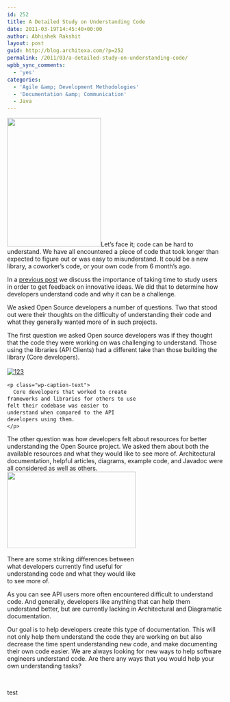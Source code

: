 ```yaml
---
id: 252
title: A Detailed Study on Understanding Code
date: 2011-03-19T14:45:40+00:00
author: Abhishek Rakshit
layout: post
guid: http://blog.architexa.com/?p=252
permalink: /2011/03/a-detailed-study-on-understanding-code/
wpbb_sync_comments:
  - 'yes'
categories:
  - 'Agile &amp; Development Methodologies'
  - 'Documentation &amp; Communication'
  - Java
---
```

<!--S-ButtonZ 1.1.5 Start-->

<div style="float: left; width: 42px; padding-right: 10px; margin: 0 -52px 0 0; position: relative; left: -62px; top: 8px">
</div>

<!--S-ButtonZ 1.1.5 End-->

[<img src="assets/uploads/2011/07/understanding-the-brain-219x300.jpg" alt="" title="understanding-the-brain" width="219" height="300" class="alignright size-medium wp-image-302" srcset="assets/uploads/2011/07/understanding-the-brain-219x300.jpg 219w, assets/uploads/2011/07/understanding-the-brain.jpg 305w" sizes="(max-width: 219px) 100vw, 219px" />](assets/uploads/2011/07/understanding-the-brain.jpg)Let&#8217;s face it; code can be hard to understand. We have all encountered a piece of code that took longer than expected to figure out or was easy to misunderstand. It could be a new library, a coworker&#8217;s code, or your own code from 6 month&#8217;s ago.

<div style="text-align: left;">
  In a <a href="http://blog.architexa.com/2011/02/making-cool-ideas-happen-studying-our-users-and-software-immigrants/">previous post</a> we discuss the importance of taking time to study users in order to get feedback on innovative ideas. We did that to determine how developers understand code and why it can be a challenge.
</div></p> 

<div style="text-align: left;">
  We asked Open Source developers a number of questions. Two that stood out were their thoughts on the difficulty of understanding their code and what they generally wanted more of in such projects.
</div></p> 

<div style="text-align: left;">
  The first question we asked Open source developers was if they thought that the code they were working on was challenging to understand. Those using the libraries (API Clients) had a different take than those building the library (Core developers).
</div>

<!--more-->

<div>
  <div id="attachment_253" style="width: 310px" class="wp-caption aligncenter">
    <br /> <a href="assets/uploads/2011/05/graph1.jpg"><img class="size-medium wp-image-254 aligncenter" title="Core vs Api Devs" src="assets/uploads/2011/05/graph1-300x144.jpg" alt="123" width="300" height="144" srcset="assets/uploads/2011/05/graph1-300x144.jpg 300w, assets/uploads/2011/05/graph1.jpg 595w" sizes="(max-width: 300px) 100vw, 300px" /></a>
    
    <p class="wp-caption-text">
      Core developers that worked to create frameworks and libraries for others to use felt their codebase was easier to understand when compared to the API developers using them.
    </p>
  </div>
</div>

<div>
  The other question was how developers felt about resources for better understanding the Open Source project. We asked them about both the available resources and what they would like to see more of. Architectural documentation, helpful articles, diagrams, example code, and Javadoc were all considered as well as others.
</div>

<div id="attachment_253" style="width: 310px" class="wp-caption aligncenter">
  <a href="assets/uploads/2011/05/graph2.png" rel="wp-prettyPhoto"><img class="size-medium wp-image-253" title="What Devs find useful" src="assets/uploads/2011/05/graph2-300x178.png" alt="" width="300" height="178" srcset="assets/uploads/2011/05/graph2-300x178.png 300w, assets/uploads/2011/05/graph2-1024x608.png 1024w, assets/uploads/2011/05/graph2.png 1367w" sizes="(max-width: 300px) 100vw, 300px" /></a>
  
  <p class="wp-caption-text">
    There are some striking differences between what developers currently find useful for understanding code and what they would like to see more of.
  </p>
</div>

<div>
  As you can see API users more often encountered difficult to understand code. And generally, developers like anything that can help them understand better, but are currently lacking in Architectural and Diagramatic documentation.
</div></p> 

<div>
  Our goal is to help developers create this type of documentation. This will not only help them understand the code they are working on but also decrease the time spent understanding new code, and make documenting their own code easier. We are always looking for new ways to help software engineers understand code. Are there any ways that you would help your own understanding tasks?
</div>

&nbsp;

test

<div style="clear:both;">
  &nbsp;
</div>